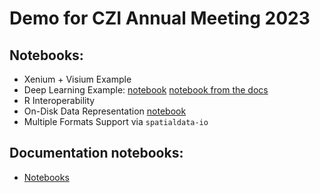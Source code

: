 # Demo for CZI Annual Meeting 2023

## Notebooks:

-  Xenium + Visium Example
-  Deep Learning Example: [notebook](https://github.com/scverse/spatialdata-notebooks/blob/main/notebooks/examples/densenet.ipynb) [notebook from the docs](https://spatialdata.scverse.org/en/latest/tutorials/notebooks/notebooks/examples/densenet.html)
-  R Interoperability
-  On-Disk Data Representation [notebook](https://github.com/giovp/spatialdata-sandbox/blob/main/notebooks/czi_demo/on_disk_representation.ipynb)
-  Multiple Formats Support via `spatialdata-io`

## Documentation notebooks:

-  [Notebooks](https://spatialdata.scverse.org/en/latest/tutorials/notebooks/notebooks.html)
